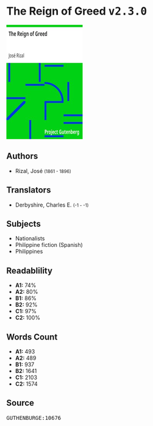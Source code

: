 # The Reign of Greed <kbd>v2.3.0</kbd>

![](./cover.medium.jpg "")

## Authors


 - Rizal, José <small>(1861 - 1896)</small>

## Translators


 - Derbyshire, Charles E. <small>(-1 - -1)</small>

## Subjects


 - Nationalists
 - Philippine fiction (Spanish)
 - Philippines

## Readablility


 - **A1:** 74%
 - **A2:** 80%
 - **B1:** 86%
 - **B2:** 92%
 - **C1:** 97%
 - **C2:** 100%

## Words Count


 - **A1:** 493
 - **A2:** 489
 - **B1:** 937
 - **B2:** 1641
 - **C1:** 2103
 - **C2:** 1574

## Source


<kbd>GUTHENBURGE:10676</kbd>
